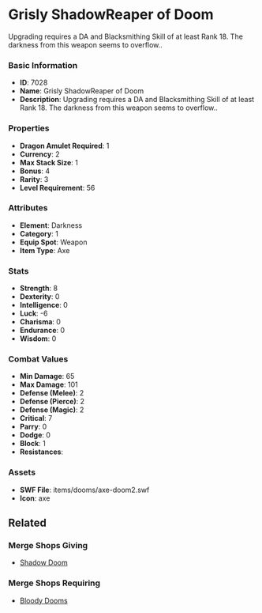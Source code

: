 # Grisly ShadowReaper of Doom

Upgrading requires a DA and Blacksmithing Skill of at least Rank 18. The darkness from this weapon seems to overflow..

### Basic Information

- **ID**: 7028
- **Name**: Grisly ShadowReaper of Doom
- **Description**: Upgrading requires a DA and Blacksmithing Skill of at least Rank 18. The darkness from this weapon seems to overflow..

### Properties

- **Dragon Amulet Required**: 1
- **Currency**: 2
- **Max Stack Size**: 1
- **Bonus**: 4
- **Rarity**: 3
- **Level Requirement**: 56

### Attributes

- **Element**: Darkness
- **Category**: 1
- **Equip Spot**: Weapon
- **Item Type**: Axe

### Stats

- **Strength**: 8
- **Dexterity**: 0
- **Intelligence**: 0
- **Luck**: -6
- **Charisma**: 0
- **Endurance**: 0
- **Wisdom**: 0

### Combat Values

- **Min Damage**: 65
- **Max Damage**: 101
- **Defense (Melee)**: 2
- **Defense (Pierce)**: 2
- **Defense (Magic)**: 2
- **Critical**: 7
- **Parry**: 0
- **Dodge**: 0
- **Block**: 1
- **Resistances**: 

### Assets

- **SWF File**: items/dooms/axe-doom2.swf
- **Icon**: axe

## Related

### Merge Shops Giving

- [Shadow Doom](../merge-shops/112-shadow-doom.md)

### Merge Shops Requiring

- [Bloody Dooms](../merge-shops/193-bloody-dooms.md)

